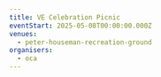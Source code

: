 ```yaml
---
title: VE Celebration Picnic
eventStart: 2025-05-08T00:00:00.000Z
venues:
  - peter-houseman-recreation-ground
organisers:
  - oca
---
```

